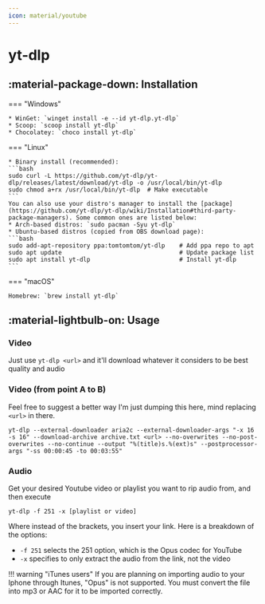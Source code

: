 ```yaml
---
icon: material/youtube
---
```


# yt-dlp
## :material-package-down: Installation

=== "Windows"

    * WinGet: `winget install -e --id yt-dlp.yt-dlp`
    * Scoop: `scoop install yt-dlp`
    * Chocolatey: `choco install yt-dlp`

=== "Linux"

    * Binary install (recommended): 
    ```bash
    sudo curl -L https://github.com/yt-dlp/yt-dlp/releases/latest/download/yt-dlp -o /usr/local/bin/yt-dlp
    sudo chmod a+rx /usr/local/bin/yt-dlp  # Make executable
    ```
    You can also use your distro's manager to install the [package](https://github.com/yt-dlp/yt-dlp/wiki/Installation#third-party-package-managers). Some common ones are listed below:
    * Arch-based distros: `sudo pacman -Syu yt-dlp`
    * Ubuntu-based distros (copied from OBS download page):
    ```bash
    sudo add-apt-repository ppa:tomtomtom/yt-dlp    # Add ppa repo to apt
    sudo apt update                                 # Update package list
    sudo apt install yt-dlp                         # Install yt-dlp      
    ```

=== "macOS"

    Homebrew: `brew install yt-dlp`

## :material-lightbulb-on: Usage

### Video

Just use `yt-dlp <url>` and it'll download whatever it considers to be best quality and audio

### Video (from point A to B)

Feel free to suggest a better way I'm just dumping this here, mind replacing `<url>` in there.

```
yt-dlp --external-downloader aria2c --external-downloader-args "-x 16 -s 16" --download-archive archive.txt <url> --no-overwrites --no-post-overwrites --no-continue --output "%(title)s.%(ext)s" --postprocessor-args "-ss 00:00:45 -to 00:03:55"
```

### Audio

Get your desired Youtube video or playlist you want to rip audio from, and then execute

`yt-dlp -f 251 -x [playlist or video]`

Where instead of the brackets, you insert your link. Here is a breakdown of the options:

+ `-f 251` selects the 251 option, which is the Opus codec for YouTube
+ `-x` specifies to only extract the audio from the link, not the video

!!! warning "iTunes users"
    If you are planning on importing audio to your Iphone through Itunes, "Opus" is not supported. You must convert the file into mp3 or AAC for it to be imported correctly.